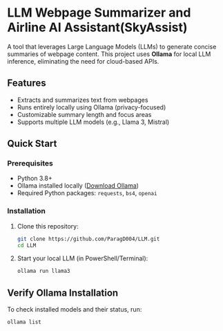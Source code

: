 # LLM Webpage Summarizer and Airline AI Assistant(SkyAssist)

A tool that leverages Large Language Models (LLMs) to generate concise summaries of webpage content. This project uses **Ollama** for local LLM inference, eliminating the need for cloud-based APIs.

## Features
- Extracts and summarizes text from webpages
- Runs entirely locally using Ollama (privacy-focused)
- Customizable summary length and focus areas
- Supports multiple LLM models (e.g., Llama 3, Mistral)

## Quick Start

### Prerequisites
- Python 3.8+
- Ollama installed locally ([Download Ollama](https://ollama.ai/))
- Required Python packages: `requests`, `bs4`, `openai`

### Installation
1. Clone this repository:
   ```bash
   git clone https://github.com/ParagD004/LLM.git
   cd LLM
2. Start your local LLM (in PowerShell/Terminal):
   ```bash
   ollama run llama3

## Verify Ollama Installation

To check installed models and their status, run:

```bash
ollama list
